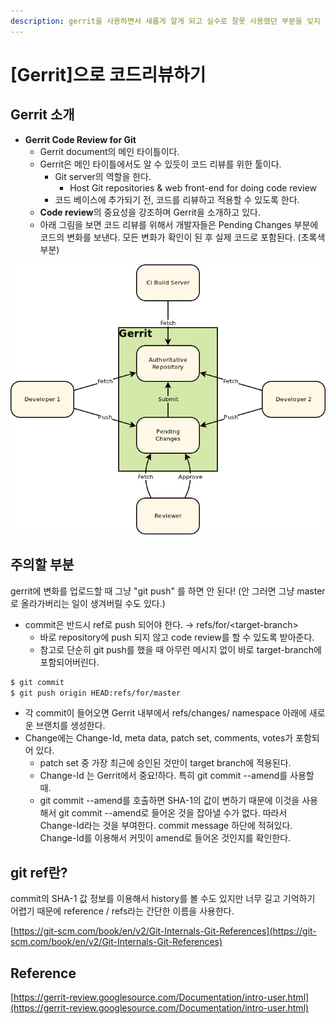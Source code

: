 ```yaml
---
description: gerrit을 사용하면서 새롭게 알게 되고 실수로 잘못 사용했던 부분을 잊지 않기 위해 정리합니다.
---
```


# \[Gerrit\]으로 코드리뷰하기

## Gerrit 소개

* **Gerrit Code Review for Git**
  * Gerrit document의 메인 타이틀이다.
  * Gerrit은 메인 타이틀에서도 알 수 있듯이 코드 리뷰를 위한 툴이다.
    * Git server의 역할을 한다. 
      * Host Git repositories & web front-end for doing code review
    * 코드 베이스에 추가되기 전, 코드를 리뷰하고 적용할 수 있도록 한다.
  * **Code review**의 중요성을 강조하며 Gerrit을 소개하고 있다.
  * 아래 그림을 보면 코드 리뷰를 위해서 개발자들은 Pending Changes 부분에 코드의 변화를 보낸다. 모든 변화가 확인이 된 후 실제 코드로 포함된다. \(초록색 부분\)

![From gerrit documentation](../.gitbook/assets/image%20%286%29.png)

## 주의할 부분

gerrit에 변화를 업로드할 때 그냥 "git push" 를 하면 안 된다! \(안 그러면 그냥 master로 올라가버리는 일이 생겨버릴 수도 있다.\)

* commit은 반드시 ref로 push 되어야 한다. → refs/for/&lt;target-branch&gt;
  * 바로 repository에 push 되지 않고 code review를 할 수 있도록 받아준다.
  * 참고로 단순히 git push를 했을 때 아무런 메시지 없이 바로 target-branch에 포함되어버린다.

```bash
$ git commit
$ git push origin HEAD:refs/for/master
```

* 각 commit이 들어오면 Gerrit 내부에서 refs/changes/ namespace 아래에 새로운 브랜치를 생성한다.
* Change에는 Change-Id, meta data, patch set, comments, votes가 포함되어 있다.
  * patch set 중 가장 최근에 승인된 것만이 target branch에 적용된다.
  * Change-Id 는 Gerrit에서 중요!하다. 특히 git commit --amend를 사용할 때.
  * git commit --amend를 호출하면 SHA-1의 값이 변하기 때문에 이것을 사용해서 git commit --amend로 들어온 것을 잡아낼 수가 없다. 따라서 Change-Id라는 것을 부여한다. commit message 하단에 적혀있다. Change-Id를 이용해서 커밋이 amend로 들어온 것인지를 확인한다.

## git ref란?

​commit의 SHA-1 값 정보를 이용해서 history를 볼 수도 있지만 너무 길고 기억하기 어렵기 때문에 reference / refs라는 간단한 이름을 사용한다.

[https://git-scm.com/book/en/v2/Git-Internals-Git-References](https://git-scm.com/book/en/v2/Git-Internals-Git-References)

## Reference

[https://gerrit-review.googlesource.com/Documentation/intro-user.html](https://gerrit-review.googlesource.com/Documentation/intro-user.html)

